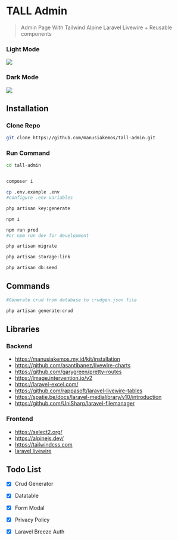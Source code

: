 # TALL Admin

> Admin Page With Tailwind Alpine Laravel Livewire  + Reusable components

### Light Mode

![](https://tva1.sinaimg.cn/large/008i3skNgy1gwdd7d76rgj31gk0u0q5w.jpg)

### Dark Mode

![](https://tva1.sinaimg.cn/large/008i3skNgy1gwddceyzauj31kh0u0div.jpg)

## Installation

### Clone Repo

```bash
git clone https://github.com/manusiakemos/tall-admin.git
```

### Run Command

```bash
cd tall-admin


composer i

cp .env.example .env
#configure .env variables

php artisan key:generate

npm i

npm run prod 
#or npm run dev for development

php artisan migrate

php artisan storage:link

php artisan db:seed
```

## Commands

```bash
#Generate crud from database to crudgen.json file

php artisan generate:crud

```

## Libraries

### Backend 

- https://manusiakemos.my.id/kit/installation
- https://github.com/asantibanez/livewire-charts
- https://github.com/garygreen/pretty-routes
- https://image.intervention.io/v2
- https://laravel-excel.com/
- https://github.com/rappasoft/laravel-livewire-tables
- https://spatie.be/docs/laravel-medialibrary/v10/introduction
- https://github.com/UniSharp/laravel-filemanager

### Frontend

- https://select2.org/
- https://alpinejs.dev/
- https://tailwindcss.com
- [laravel livewire]()

## Todo List

- [x] Crud Generator
- [x] Datatable
- [x] Form Modal
- [x] Privacy Policy
- [x] Laravel Breeze Auth




